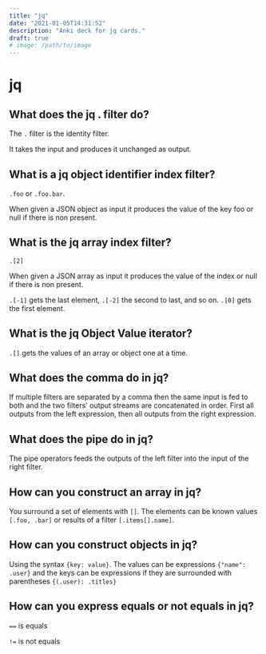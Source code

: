 ```yaml
---
title: "jq"
date: "2021-01-05T14:31:52"
description: "Anki deck for jq cards."
draft: true
# image: /path/to/image
---
```


# jq

## What does the jq . filter do?

The `.` filter is the identity filter.

It takes the input and produces it unchanged as output.

## What is a jq object identifier index filter?

`.foo` or `.foo.bar`.

When given a JSON object as input it produces the value of the key foo or null if there is non present.

## What is the jq array index filter?

`.[2]`

When given a JSON array as input it produces the value of the index or null if there is non present.

`.[-1]` gets the last element, `.[-2]` the second to last, and so on.
`.[0]` gets the first element.

## What is the jq Object Value iterator?

`.[]` gets the values of an array or object one at a time.

## What does the comma do in jq?

If multiple filters are separated by a comma then the same input is fed to both and the two filters' output streams are concatenated in order. First all outputs from the left expression, then all outputs from the right expression.

## What does the pipe do in jq?

The pipe operators feeds the outputs of the left filter into the input of the right filter.

## How can you construct an array in jq?

You surround a set of elements with `[]`.
The elements can be known values `[.foo, .bar]` or results of a filter `[.items[].name]`.

## How can you construct objects in jq?

Using the syntax `{key: value}`.
The values can be expressions `{"name": .user}` and the keys can be expressions if they are surrounded with parentheses `{(.user): .titles}`

## How can you express equals or not equals in jq?

`==` is equals

`!=` is not equals


